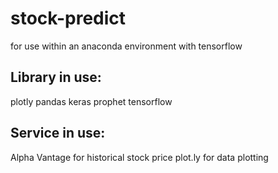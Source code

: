 # stock-predict

for use within an anaconda environment with tensorflow

## Library in use:

plotly
pandas
keras
prophet
tensorflow

## Service in use:

Alpha Vantage for historical stock price
plot.ly for data plotting